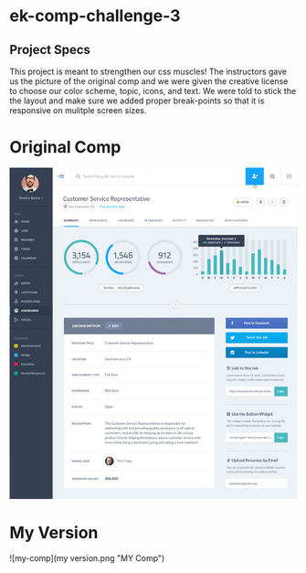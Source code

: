 # ek-comp-challenge-3
## Project Specs
This project is meant to strengthen our css muscles! The instructors gave us the picture of the original comp and we were given the creative license to choose our color scheme, topic, icons, and text. We were told to stick the the layout and make sure we added proper break-points so that it is responsive on mulitple screen sizes.


# Original Comp
![original-comp](static-comp-challenge-3.jpg "Original Comp")

# My Version
![my-comp](my version.png "MY Comp")
